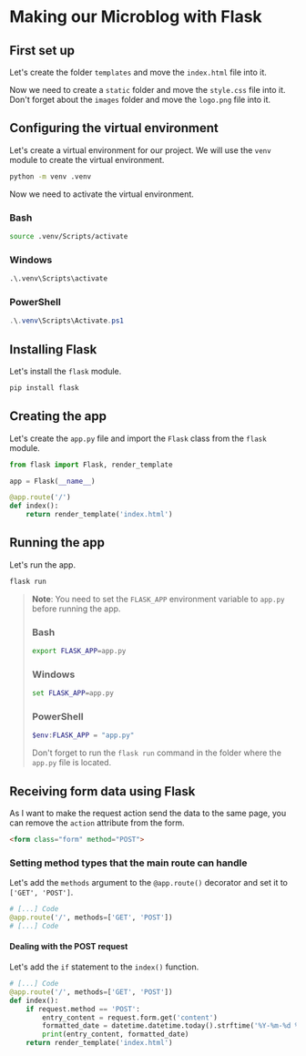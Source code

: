 # **Making our Microblog with Flask**

## **First set up**

Let's create the folder `templates` and move the `index.html` file into it.

Now we need to create a `static` folder and move the `style.css` file into it. Don't forget about the `images` folder and move the `logo.png` file into it.

## **Configuring the virtual environment**

Let's create a virtual environment for our project. We will use the `venv` module to create the virtual environment.

```bash
python -m venv .venv
```

Now we need to activate the virtual environment.

### **Bash**

```bash
source .venv/Scripts/activate
```

### **Windows**

```cmd
.\.venv\Scripts\activate
```

### **PowerShell**

```powershell
.\.venv\Scripts\Activate.ps1
```

## **Installing Flask**

Let's install the `flask` module.

```bash
pip install flask
```

## **Creating the app**

Let's create the `app.py` file and import the `Flask` class from the `flask` module.

```python
from flask import Flask, render_template

app = Flask(__name__)

@app.route('/')
def index():
    return render_template('index.html')
```

## **Running the app**

Let's run the app.

```bash
flask run
```

> **Note**: You need to set the `FLASK_APP` environment variable to `app.py` before running the app.
>
> ### **Bash**
>
> ```bash
> export FLASK_APP=app.py
> ```
>
> ### **Windows**
>
> ```cmd
> set FLASK_APP=app.py
> ```
>
> ### **PowerShell**
>
> ```powershell
> $env:FLASK_APP = "app.py"
> ```
>
> Don't forget to run the `flask run` command in the folder where the `app.py` file is located.

## **Receiving form data using Flask**

As I want to make the request action send the data to the same page, you can remove the `action` attribute from the form.

```html
<form class="form" method="POST">
```

### **Setting method types that the main route can handle**

Let's add the `methods` argument to the `@app.route()` decorator and set it to `['GET', 'POST']`.

```python
# [...] Code
@app.route('/', methods=['GET', 'POST'])
# [...] Code
```

#### **Dealing with the POST request**

Let's add the `if` statement to the `index()` function.

```python
# [...] Code
@app.route('/', methods=['GET', 'POST'])
def index():
    if request.method == 'POST':
        entry_content = request.form.get('content')
        formatted_date = datetime.datetime.today().strftime('%Y-%m-%d %H:%M:%S')
        print(entry_content, formatted_date)
    return render_template('index.html')
```

